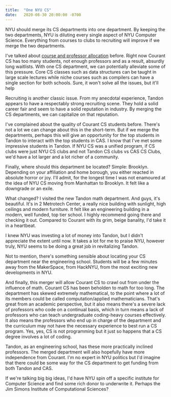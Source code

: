 ```yaml
---
title:  "One NYU CS"
date:   2020-08-30 20:00:00 -0700
---
```


NYU should merge its CS departments into one department. By keeping
the two departments, NYU is diluting every single aspect of NYU
Computer Science. Everything from courses to clubs to recruiting will
improve if we merge the two departments.

I've talked about [course and professor
allocation](https://blog.torchnyu.com/2020/12/08/waitlisted-professor-allocation.html)
before. Right now Courant CS has too many students, not enough
professors and as a result, absurdly long waitlists. With one CS
department, we can potentially alleviate some of this pressure. Core
CS classes such as data structures can be taught in large scale
lectures while niche courses such as compilers can have a single
section for both schools. Sure, it won't solve all the issues, but
it'll help

Recruiting is another classic issue. From my anecdotal experience,
Tandon appears to have a respectably strong recruiting scene. They
hold a solid career fair and seem to have a solid reputation in
industry. By merging the CS departments, we can capitalize on that
reputation.

I've complained about the quality of Courant CS students
before. There's not a lot we can change about this in the
short-term. But if we merge the departments, perhaps this will give an
opportunity for the top students in Tandon to interact with the top
students in CAS. I know that I've met some impressive students in
Tandon. If NYU CS was a unified program, if CS clubs were just NYU CS
clubs and not Tandon CS clubs vs CAS CS Clubs, we'd have a lot larger
and a lot richer of a community.

Finally, where should this department be located? Simple:
Brooklyn. Depending on your affiliation and home borough, you either
reacted in absolute horror or joy. I'll admit, for the longest time I
was not enamoured at the idea of NYU CS moving from Manhattan to
Brooklyn. It felt like a downgrade or an exile.

What changed? I visited the new Tandon math department. And guys, it's
beautiful. It's in 2 Metrotech Center, a really nice building with
sunlight, high ceilings and modern furniture. It felt like an
engineering building in a modern, well funded, top tier school. I
highly recommend going there and checking it out. Compared to Courant
with its grim, beige banality, I'd take it in a heartbeat.

I knew NYU was investing a lot of money into Tandon, but I didn't
appreciate the extent until now. It takes a lot for me to praise NYU,
however truly, NYU seems to be doing a great job in revitalizing
Tandon.

Not to mention, there's something sensible about locating your CS
department near the engineering school. Students will be a few minutes
away from the MakerSpace, from HackNYU, from the most exciting new
developments in NYU.

And finally, this merger will allow Courant CS to crawl out from under
the influence of math. Courant CS has been beholden to math for too
long. The department has skewed extremely mathematical, to the point
where a lot of its members could be called computation/applied
mathematicians. That's great from an academic perspective, but it also
means there's a severe lack of professors who code on a continual
basis, which in turn means a lack of professors who can teach
undergraduate coding-heavy courses effectively. It also means the
professors who end up in charge of the department and the curriculum
may not have the necessary experience to best run a CS program. Yes,
yes, CS is not programming but it just so happens that a CS degree
involves a lot of coding.

Tandon, as an engineering school, has these more practically inclined
professors. The merged department will also hopefully have more
independence from Courant. I'm no expert in NYU politics but I'd
imagine that there could be some way for the CS department to get
funding from both Tandon and CAS.

If we're talking big big ideas, I'd have NYU spin off a specific
institute for Computer Science and find some rich donor to underwrite
it. Perhaps the Jim Simons Institute of Computational Sciences?
